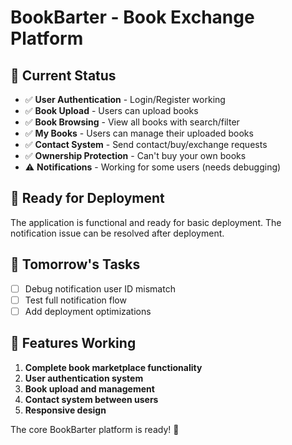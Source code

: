 # BookBarter - Book Exchange Platform

## 🎯 Current Status
- ✅ **User Authentication** - Login/Register working
- ✅ **Book Upload** - Users can upload books
- ✅ **Book Browsing** - View all books with search/filter
- ✅ **My Books** - Users can manage their uploaded books
- ✅ **Contact System** - Send contact/buy/exchange requests
- ✅ **Ownership Protection** - Can't buy your own books
- ⚠️ **Notifications** - Working for some users (needs debugging)

## 🚀 Ready for Deployment
The application is functional and ready for basic deployment. The notification issue can be resolved after deployment.

## 🔧 Tomorrow's Tasks
- [ ] Debug notification user ID mismatch
- [ ] Test full notification flow
- [ ] Add deployment optimizations

## 📱 Features Working
1. **Complete book marketplace functionality**
2. **User authentication system** 
3. **Book upload and management**
4. **Contact system between users**
5. **Responsive design**

The core BookBarter platform is ready! 🎉
